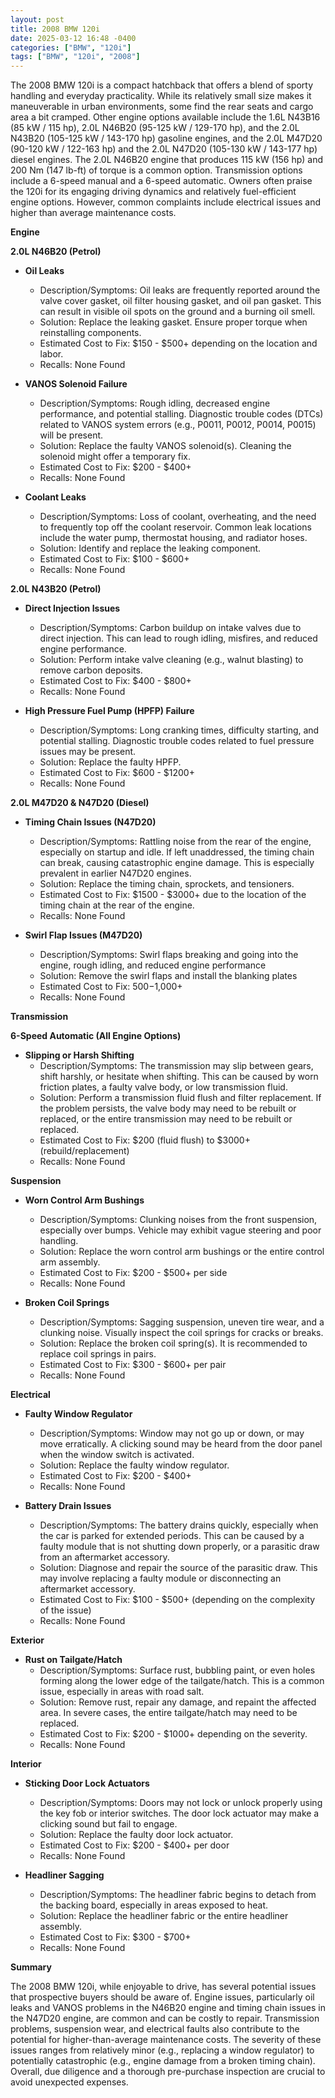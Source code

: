 ```yaml
---
layout: post
title: 2008 BMW 120i
date: 2025-03-12 16:48 -0400
categories: ["BMW", "120i"]
tags: ["BMW", "120i", "2008"]
---
```

The 2008 BMW 120i is a compact hatchback that offers a blend of sporty handling and everyday practicality. While its relatively small size makes it maneuverable in urban environments, some find the rear seats and cargo area a bit cramped. Other engine options available include the 1.6L N43B16 (85 kW / 115 hp), 2.0L N46B20 (95-125 kW / 129-170 hp), and the 2.0L N43B20 (105-125 kW / 143-170 hp) gasoline engines, and the 2.0L M47D20 (90-120 kW / 122-163 hp) and the 2.0L N47D20 (105-130 kW / 143-177 hp) diesel engines. The 2.0L N46B20 engine that produces 115 kW (156 hp) and 200 Nm (147 lb-ft) of torque is a common option. Transmission options include a 6-speed manual and a 6-speed automatic. Owners often praise the 120i for its engaging driving dynamics and relatively fuel-efficient engine options. However, common complaints include electrical issues and higher than average maintenance costs.

**Engine**

**2.0L N46B20 (Petrol)**

*   **Oil Leaks**
    *   Description/Symptoms: Oil leaks are frequently reported around the valve cover gasket, oil filter housing gasket, and oil pan gasket. This can result in visible oil spots on the ground and a burning oil smell.
    *   Solution: Replace the leaking gasket. Ensure proper torque when reinstalling components.
    *   Estimated Cost to Fix: $150 - $500+ depending on the location and labor.
    *   Recalls: None Found

*   **VANOS Solenoid Failure**
    *   Description/Symptoms: Rough idling, decreased engine performance, and potential stalling. Diagnostic trouble codes (DTCs) related to VANOS system errors (e.g., P0011, P0012, P0014, P0015) will be present.
    *   Solution: Replace the faulty VANOS solenoid(s). Cleaning the solenoid might offer a temporary fix.
    *   Estimated Cost to Fix: $200 - $400+
    *   Recalls: None Found

*   **Coolant Leaks**
    *   Description/Symptoms: Loss of coolant, overheating, and the need to frequently top off the coolant reservoir. Common leak locations include the water pump, thermostat housing, and radiator hoses.
    *   Solution: Identify and replace the leaking component.
    *   Estimated Cost to Fix: $100 - $600+
    *   Recalls: None Found

**2.0L N43B20 (Petrol)**

*   **Direct Injection Issues**
    *   Description/Symptoms: Carbon buildup on intake valves due to direct injection. This can lead to rough idling, misfires, and reduced engine performance.
    *   Solution: Perform intake valve cleaning (e.g., walnut blasting) to remove carbon deposits.
    *   Estimated Cost to Fix: $400 - $800+
    *   Recalls: None Found

*   **High Pressure Fuel Pump (HPFP) Failure**
    *   Description/Symptoms: Long cranking times, difficulty starting, and potential stalling. Diagnostic trouble codes related to fuel pressure issues may be present.
    *   Solution: Replace the faulty HPFP.
    *   Estimated Cost to Fix: $600 - $1200+
    *   Recalls: None Found

**2.0L M47D20 & N47D20 (Diesel)**

*   **Timing Chain Issues (N47D20)**
    *   Description/Symptoms: Rattling noise from the rear of the engine, especially on startup and idle. If left unaddressed, the timing chain can break, causing catastrophic engine damage. This is especially prevalent in earlier N47D20 engines.
    *   Solution: Replace the timing chain, sprockets, and tensioners.
    *   Estimated Cost to Fix: $1500 - $3000+ due to the location of the timing chain at the rear of the engine.
    *   Recalls: None Found

*   **Swirl Flap Issues (M47D20)**
    * Description/Symptoms: Swirl flaps breaking and going into the engine, rough idling, and reduced engine performance
    * Solution: Remove the swirl flaps and install the blanking plates
    * Estimated Cost to Fix: $500-$1,000+
    * Recalls: None Found

**Transmission**

**6-Speed Automatic (All Engine Options)**

*   **Slipping or Harsh Shifting**
    *   Description/Symptoms: The transmission may slip between gears, shift harshly, or hesitate when shifting. This can be caused by worn friction plates, a faulty valve body, or low transmission fluid.
    *   Solution: Perform a transmission fluid flush and filter replacement. If the problem persists, the valve body may need to be rebuilt or replaced, or the entire transmission may need to be rebuilt or replaced.
    *   Estimated Cost to Fix: $200 (fluid flush) to $3000+ (rebuild/replacement)
    *   Recalls: None Found

**Suspension**

*   **Worn Control Arm Bushings**
    *   Description/Symptoms: Clunking noises from the front suspension, especially over bumps. Vehicle may exhibit vague steering and poor handling.
    *   Solution: Replace the worn control arm bushings or the entire control arm assembly.
    *   Estimated Cost to Fix: $200 - $500+ per side
    *   Recalls: None Found

*   **Broken Coil Springs**
    *   Description/Symptoms: Sagging suspension, uneven tire wear, and a clunking noise. Visually inspect the coil springs for cracks or breaks.
    *   Solution: Replace the broken coil spring(s). It is recommended to replace coil springs in pairs.
    *   Estimated Cost to Fix: $300 - $600+ per pair
    *   Recalls: None Found

**Electrical**

*   **Faulty Window Regulator**
    *   Description/Symptoms: Window may not go up or down, or may move erratically. A clicking sound may be heard from the door panel when the window switch is activated.
    *   Solution: Replace the faulty window regulator.
    *   Estimated Cost to Fix: $200 - $400+
    *   Recalls: None Found

*   **Battery Drain Issues**
    *   Description/Symptoms: The battery drains quickly, especially when the car is parked for extended periods. This can be caused by a faulty module that is not shutting down properly, or a parasitic draw from an aftermarket accessory.
    *   Solution: Diagnose and repair the source of the parasitic draw. This may involve replacing a faulty module or disconnecting an aftermarket accessory.
    *   Estimated Cost to Fix: $100 - $500+ (depending on the complexity of the issue)
    *   Recalls: None Found

**Exterior**

*   **Rust on Tailgate/Hatch**
    *   Description/Symptoms: Surface rust, bubbling paint, or even holes forming along the lower edge of the tailgate/hatch. This is a common issue, especially in areas with road salt.
    *   Solution: Remove rust, repair any damage, and repaint the affected area. In severe cases, the entire tailgate/hatch may need to be replaced.
    *   Estimated Cost to Fix: $200 - $1000+ depending on the severity.
    *   Recalls: None Found

**Interior**

*   **Sticking Door Lock Actuators**
    *   Description/Symptoms: Doors may not lock or unlock properly using the key fob or interior switches. The door lock actuator may make a clicking sound but fail to engage.
    *   Solution: Replace the faulty door lock actuator.
    *   Estimated Cost to Fix: $200 - $400+ per door
    *   Recalls: None Found

*   **Headliner Sagging**
    *   Description/Symptoms: The headliner fabric begins to detach from the backing board, especially in areas exposed to heat.
    *   Solution: Replace the headliner fabric or the entire headliner assembly.
    *   Estimated Cost to Fix: $300 - $700+
    *   Recalls: None Found

**Summary**

The 2008 BMW 120i, while enjoyable to drive, has several potential issues that prospective buyers should be aware of. Engine issues, particularly oil leaks and VANOS problems in the N46B20 engine and timing chain issues in the N47D20 engine, are common and can be costly to repair. Transmission problems, suspension wear, and electrical faults also contribute to the potential for higher-than-average maintenance costs. The severity of these issues ranges from relatively minor (e.g., replacing a window regulator) to potentially catastrophic (e.g., engine damage from a broken timing chain). Overall, due diligence and a thorough pre-purchase inspection are crucial to avoid unexpected expenses.

